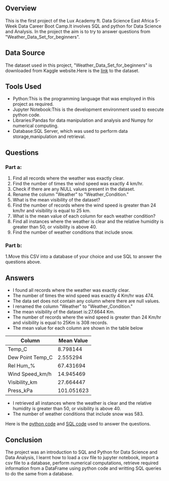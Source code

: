## Overview
This is the first project of the Lux Academy ft. Data Science East Africa 5-Week Data Career Boot Camp.It involves SQL and python for Data Science and Analysis.
In the project the aim is to try to answer questions from "Weather_Data_Set_for_beginners".
## Data Source
The dataset used in this project, "Weather_Data_Set_for_beginners" is downloaded from Kaggle website.Here is the [link](https://www.kaggle.com/datasets/ayushmi77al/weather-data-set-for-beginners) to the dataset.
## Tools Used
* Python:This is the programming language that was employed in this project as required.
* Jupyter Notebook:This is the development environment used to execute python code.
* Libraries:Pandas for data manipulation and analysis and Numpy for numerical computing.
* Database:SQL Server, which was used to perform data storage,manipulation and retrieval.
## Questions
### Part a:
1. Find all records where the weather was exactly clear.</br>
2. Find the number of times the wind speed was exactly 4 km/hr.</br>
3. Check if there are any NULL values present in the dataset.</br>
4. Rename the column "Weather" to "Weather_Condition."</br>
5. What is the mean visibility of the dataset?</br>
6. Find the number of records where the wind speed is greater than 24 km/hr and visibility is equal to 25 km.</br>
7. What is the mean value of each column for each weather condition?</br>
8. Find all instances where the weather is clear and the relative humidity is greater than 50, or visibility is above 40.</br>
9. Find the number of weather conditions that include snow.</br>
### Part b: 
1.Move this CSV into a database of your choice and use SQL to answer the questions above.</br>
## Answers
* I found all records where the weather was exactly clear.</br>
* The number of times the wind speed was exactly 4 Km/hr was 474.</br>
* The data set does not contain any column where there are null values.</br>
* I renamed the column "Weather" to "Weather_Condition."</br>
* The mean visibility of the dataset is:27.6644 Km.</br>
* The number of records where the wind speed is greater than 24 Km/hr and visibility is equal to 25Km is 308 records.</br>
* The mean value for each column are shown in the table below

| Column | Mean Value |
| ------ | ---------- |
| Temp_C | 8.798144   |
| Dew Point Temp_C| 2.555294 |
| Rel Hum_% | 67.431694 |
| Wind Speed_km/h | 14.945469 |
| Visibility_km | 27.664447 |
| Press_kPa | 101.051623 |

* I retrieved all instances where the weather is clear and the relative humidity is greater than 50, or visibility is above 40.</br>
* The number of weather conditions that include snow was 583.</br>

Here is the [python code](https://github.com/MorganTheAnalyst/Lux-Academy-Week-1-Project-Python-Sql-for-Data-Science-and-Analysis/blob/master/Weather_Analysis.ipynb) and
  [SQL code](https://github.com/MorganTheAnalyst/Lux-Academy-Week-1-Project-Python-Sql-for-Data-Science-and-Analysis/blob/master/Weather_data_SQLQuery.sql) used to answer the questions.

  ## Conclusion
The project was an introduction to SQL and Python for  Data Science and Data Analysis, I learnt how to load a csv file to jupyter notebook, import a csv file to a database, perform numerical computations, retrieve required information from a DataFrame using python code and writting SQL queries to do the same from a database.
